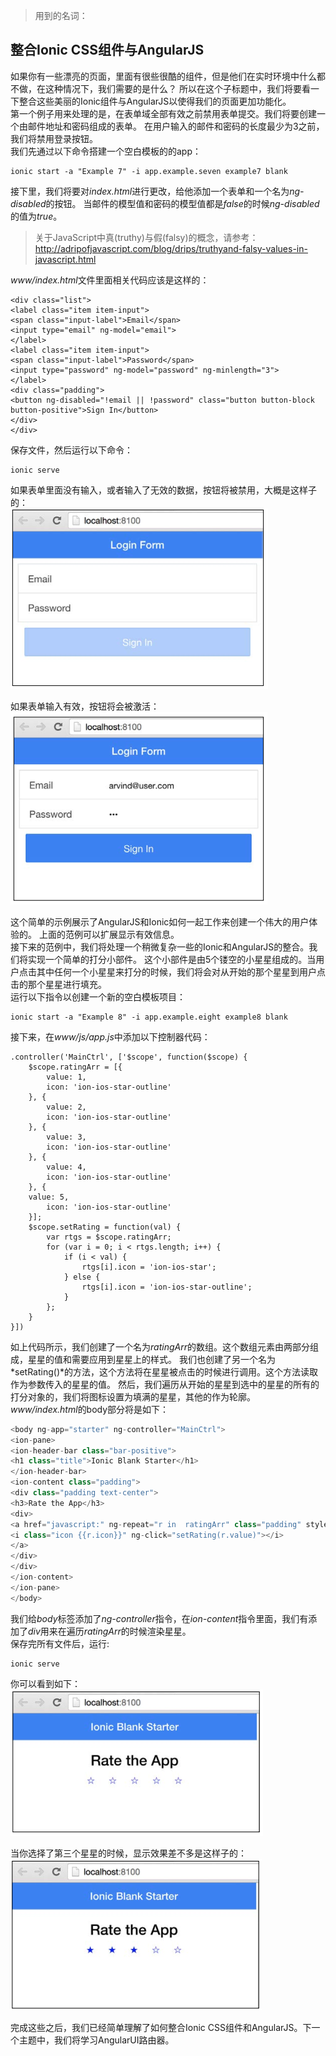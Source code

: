 > 用到的名词：


## 整合Ionic CSS组件与AngularJS
如果你有一些漂亮的页面，里面有很些很酷的组件，但是他们在实时环境中什么都不做，在这种情况下，我们需要的是什么？
所以在这个子标题中，我们将要看一下整合这些美丽的Ionic组件与AngularJS以使得我们的页面更加功能化。  
第一个例子用来处理的是，在表单域全部有效之前禁用表单提交。我们将要创建一个由邮件地址和密码组成的表单。
在用户输入的邮件和密码的长度最少为3之前，我们将禁用登录按钮。  
我们先通过以下命令搭建一个空白模板的的app：  
```
ionic start -a "Example 7" -i app.example.seven example7 blank
```
接下里，我们将要对*index.html*进行更改，给他添加一个表单和一个名为*ng-disabled*的按钮。
当邮件的模型值和密码的模型值都是*false*的时候*ng-disabled*的值为*true*。  
> 关于JavaScript中真(truthy)与假(falsy)的概念，请参考：
http://adripofjavascript.com/blog/drips/truthyand-falsy-values-in-javascript.html
  
*www/index.html*文件里面相关代码应该是这样的：
```
<div class="list">
<label class="item item-input">
<span class="input-label">Email</span>
<input type="email" ng-model="email">
</label>
<label class="item item-input">
<span class="input-label">Password</span>
<input type="password" ng-model="password" ng-minlength="3">
</label>
<div class="padding">
<button ng-disabled="!email || !password" class="button button-block button-positive">Sign In</button>
</div>
</div>
```
保存文件，然后运行以下命令：
```
ionic serve
```
如果表单里面没有输入，或者输入了无效的数据，按钮将被禁用，大概是这样子的：  
![invalid form](imgs/chapter-3-21.png 'invalid form')
  
如果表单输入有效，按钮将会被激活：  
![valid form](imgs/chapter-3-22.png 'valid form')
  
这个简单的示例展示了AngularJS和Ionic如何一起工作来创建一个伟大的用户体验的。
上面的范例可以扩展显示有效信息。  
接下来的范例中，我们将处理一个稍微复杂一些的Ionic和AngularJS的整合。我们将实现一个简单的打分小部件。
这个小部件是由5个镂空的小星星组成的。当用户点击其中任何一个小星星来打分的时候，我们将会对从开始的那个星星到用户点击的那个星星进行填充。  
运行以下指令以创建一个新的空白模板项目：
```
ionic start -a "Example 8" -i app.example.eight example8 blank
```
接下来，在*www/js/app.js*中添加以下控制器代码：
```
.controller('MainCtrl', ['$scope', function($scope) {
    $scope.ratingArr = [{
        value: 1,
        icon: 'ion-ios-star-outline'
    }, {
        value: 2,
        icon: 'ion-ios-star-outline'
    }, {
        value: 3,
        icon: 'ion-ios-star-outline'
    }, {
        value: 4,
        icon: 'ion-ios-star-outline'
    }, {
    value: 5,
        icon: 'ion-ios-star-outline'
    }];
    $scope.setRating = function(val) {
        var rtgs = $scope.ratingArr;
        for (var i = 0; i < rtgs.length; i++) {
            if (i < val) {
                rtgs[i].icon = 'ion-ios-star';
            } else {
                rtgs[i].icon = 'ion-ios-star-outline';
            }
        };
    }
}])
```
如上代码所示，我们创建了一个名为*ratingArr*的数组。这个数组元素由两部分组成，星星的值和需要应用到星星上的样式。
我们也创建了另一个名为*setRating()*的方法，这个方法将在星星被点击的时候进行调用。这个方法读取作为参数传入的星星的值。
然后，我们遍历从开始的星星到选中的星星的所有的打分对象的，我们将图标设置为填满的星星，其他的作为轮廓。  
*www/index.html*的body部分将是如下：
```javascript
<body ng-app="starter" ng-controller="MainCtrl">
<ion-pane>
<ion-header-bar class="bar-positive">
<h1 class="title">Ionic Blank Starter</h1>
</ion-header-bar>
<ion-content class="padding">
<div class="padding text-center">
<h3>Rate the App</h3>
<div>
<a href="javascript:" ng-repeat="r in  ratingArr" class="padding" style="text-decoration:none;">
<i class="icon {{r.icon}}" ng-click="setRating(r.value)"></i>
</a>
</div>
</div>
</ion-content>
</ion-pane>
</body>
```
我们给*body*标签添加了*ng-controller*指令，在*ion-content*指令里面，我们有添加了*div*用来在遍历*ratingArr*的时候渲染星星。  
保存完所有文件后，运行:
```
ionic serve
```
你可以看到如下：  
![valid form](imgs/chapter-3-23.png 'valid form')
  
当你选择了第三个星星的时候，显示效果差不多是这样子的：  
![valid form](imgs/chapter-3-24.png 'valid form')
   
完成这些之后，我们已经简单理解了如何整合Ionic CSS组件和AngularJS。下一个主题中，我们将学习AngularUI路由器。